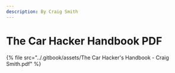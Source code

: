 ```yaml
---
description: By Craig Smith
---
```


# The Car Hacker Handbook PDF

{% file src="../.gitbook/assets/The Car Hacker's Handbook - Craig Smith.pdf" %}
